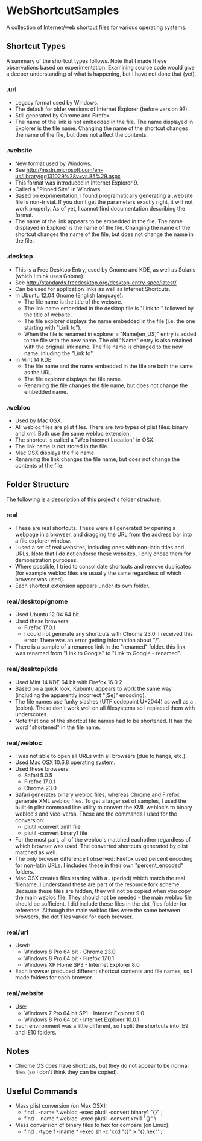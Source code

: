 WebShortcutSamples
==================

A collection of Internet/web shortcut files for various operating systems.

Shortcut Types
--------------
A summary of the shortcut types follows.  Note that I made these observations based on experimentation.
Examining source code would give a deeper understanding of what is happening, but I have not done that (yet).

### .url ###
- Legacy format used by Windows.
- The default for older versions of Internet Explorer (before version 9?).
- Still generated by Chrome and Firefox.
- The name of the link is not embedded in the file.  The name displayed in Explorer is the file name.
  Changing the name of the shortcut changes the name of the file, but does not affect the contents.

### .website ###
- New format used by Windows.
- See http://msdn.microsoft.com/en-us/library/gg131029%28v=vs.85%29.aspx
- This format was introduced in Internet Explorer 9.
- Called a "Pinned Site" in Windows.
- Based on exprimentation, I found programatically generating a .website file is non-trivial.
  If you don't get the parameters exactly right, it will not work properly.
  As of yet, I cannot find documentation describing the format.
- The name of the link appears to be embedded in the file.  The name displayed in Explorer is the name of the file.
  Changing the name of the shortcut changes the name of the file, but does not change the name in the file.

### .desktop ###
- This is a Free Desktop Entry, used by Gnome and KDE, as well as Solaris (which I think uses Gnome).
- See http://standards.freedesktop.org/desktop-entry-spec/latest/
- Can be used for application links as well as Internet Shortcuts.
- In Ubuntu 12.04 Gnome (English language):
  - The file name is the title of the websire.
  - The link name embedded in the desktop file is "Link to " followed by the title of website.
  - The file explorer displays the name embedded in the file (i.e. the one starting with "Link to").
  - When the file is renamed in explorer a "Name[en_US]" entry is added to the file with the new name.
    The old "Name" entry is also retained with the original link name.
    The file name is changed to the new name, inluding the "Link to".
- In Mint 14 KDE:
  - The file name and the name embedded in the file are both the same as the URL.
  - The file explorer displays the file name.
  - Renaming the file changes the file name, but does not change the embedded name.
  

### .webloc ###
- Used by Mac OSX.
- All webloc files are plist files.  There are two types of plist files: binary and xml.  Both use the same webloc extension.
- The shortcut is called a "Web Internet Location" in OSX.
- The link name is not stored in the file.
- Mac OSX displays the file name.
- Renaming the link changes the file name, but does not change the contents of the file.

Folder Structure
-------------------
The following is a description of this project's folder structure.

### real ###
- These are real shortcuts.
  These were all generated by opening a webpage in a browser, and dragging the URL from the address bar into a file explorer window.
- I used a set of real websites, including ones with non-latin titles and URLs.
  Note that I do not endorse these websites, I only chose them for demonstration purposes.
- Where possible, I tried to consolidate shortcuts and remove duplicates
  (for example webloc files are usually the same regardless of which browser was used).
- Each shortcut extension appears under its own folder.

### real/desktop/gnome ###
- Used Ubuntu 12.04 64 bit
- Used these browsers:
  - Firefox 17.0.1
  - I could not generate any shortcuts with Chrome 23.0.
    I received this error: There was an error getting information about "/".
- There is a sample of a renamed link in the "renamed" folder.
  this link was renamed from "Link to Google" to "Link to Google - renamed".

### real/desktop/kde ###
- Used Mint 14 KDE 64 bit with Firefox 16.0.2
- Based on a quick look, Kubuntu appears to work the same way (including the apparently incorrect "[$e]" encoding).
- The file names use funky slashes (UTF codepoint U+2044) as well as a : (colon).
  These don't work well on all filesystems so I replaced them with underscores.
- Note that one of the shortcut file names had to be shortened.  It has the word "shortened" in the file name.
  
### real/webloc ###
- I was not able to open all URLs with all browsers (due to hangs, etc.).
- Used Mac OSX 10.6.8 operating system.
- Used these browsers:
  - Safari 5.0.5
  - Firefox 17.0.1
  - Chrome 23.0
- Safari generates binary webloc files, whereas Chrome and Firefox generate XML webloc files.
  To get a larger set of samples, I used the built-in plist command line utility to convert the XML webloc's to binary webloc's and vice-versa.
  These are the commands I used for the conversion:
  - plutil -convert xml1 file
  - plutil -convert binary1 file
- For the most part, all of the webloc's matched eachother regardless of which browser was used.
  The converted shortcuts generated by plist matched as well.
- The only browser difference I observed: Firefox used percent encoding for non-latin URLs.
  I included these in their own "percent_encoded" folders.
- Mac OSX creates files starting with a . (period) which match the real filename.
  I understand these are part of the resource fork scheme.
  Because these files are hidden, they will not be copied when you copy the main webloc file.
  They should not be needed - the main webloc file should be sufficient.
  I did include these files in the dot_files folder for reference.
  Although the main webloc files were the same between browsers, the dot files varied for each browser.

### real/url ###
- Used:
  - Windows 8 Pro 64 bit - Chrome 23.0
  - Windows 8 Pro 64 bit - Firefox 17.0.1
  - Windows XP Home SP3 - Internet Explorer 8.0
- Each browser produced different shortcut contents and file names, so I made folders for each browser.
    
### real/website ###
- Use:
  - Windows 7 Pro 64 bit SP1 - Internet Explorer 9.0
  - Windows 8 Pro 64 bit - Internet Explorer 10.0.1
- Each environment was a little different, so I split the shortcuts into IE9 and IE10 folders.
  
Notes
-----
- Chrome OS does have shortcuts, but they do not appear to be normal files (so I don't think they can be copied).

Useful Commands
---------------
- Mass plist conversion (on Max OSX):
  - find . -name \*.webloc -exec plutil -convert binary1 "{}" \;
  - find . -name \*.webloc -exec plutil -convert xml1 "{}" \
- Mass conversion of binary files to hex for compare (on Linux):
  - find . -type f -iname \* -exec sh -c 'xxd "{}" > "{}.hex"' \;